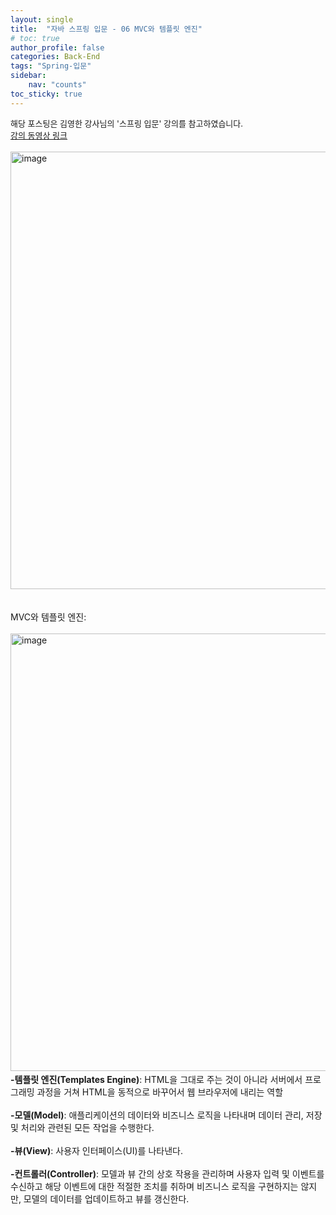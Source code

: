 ```yaml
---
layout: single
title:  "자바 스프링 입문 - 06 MVC와 템플릿 엔진"
# toc: true
author_profile: false
categories: Back-End
tags: "Spring-입문"
sidebar:
    nav: "counts"
toc_sticky: true
---
```


<head>
  <style>
    table.dataframe {
      white-space: normal;
      width: 100%;
      height: 240px;
      display: block;
      overflow: auto;
      font-family: Arial, sans-serif;
      font-size: 0.9rem;
      line-height: 20px;
      text-align: center;
      border: 0px !important;
    }

    table.dataframe th {
      text-align: center;
      font-weight: bold;
      padding: 8px;
    }

    table.dataframe td {
      text-align: center;
      padding: 8px;
    }

    table.dataframe tr:hover {
      background: #b8d1f3; 
    }

    .output_prompt {
      overflow: auto;
      font-size: 0.9rem;
      line-height: 1.45;
      border-radius: 0.3rem;
      -webkit-overflow-scrolling: touch;
      padding: 0.8rem;
      margin-top: 0;
      margin-bottom: 15px;
      font: 1rem Consolas, "Liberation Mono", Menlo, Courier, monospace;
      color: $code-text-color;
      border: solid 1px $border-color;
      border-radius: 0.3rem;
      word-break: normal;
      white-space: pre;
    }

  .dataframe tbody tr th:only-of-type {
      vertical-align: middle;
  }

  .dataframe tbody tr th {
      vertical-align: top;
  }

  .dataframe thead th {
      text-align: center !important;
      padding: 8px;
  }

  .page__content p {
      margin: 0 0 0px !important;
  }

  .page__content p > strong {
    font-size: 0.8rem !important;
  }

  </style>
</head>
<span style="font-size:13px;">
해당 포스팅은 김영한 강사님의 '스프링 입문' 강의를 참고하였습니다.<br>
<a href=
"https://www.youtube.com/watch?v=H8LG-GncT94&list=PLumVmq_uRGHgBrimIp2-7MCnoPUskVMnd&index=7">강의 동영상 링크</a>
</span>
<br>
<br>
<img width="700" alt="image" src="https://github.com/gyun97/Baekjoon_Solution/assets/143414166/226a856b-57e9-4f4d-b02b-4812602bb093">
<br>
<br>
<br>
MVC와 템플릿 엔진</span>:<br><br>
<img width="700" alt="image" src="https://github.com/gyun97/Baekjoon_Solution/assets/143414166/bd35224f-b57c-4088-9ee8-048b01007199"> 
<span style = "font-weight:bold;">
<br>
-템플릿 엔진(Templates Engine)</span>: HTML을 그대로 주는 것이 아니라 서버에서 프로그래밍 과정을 거쳐 HTML을 동적으로 바꾸어서 웹 브라우저에 내리는 역할<br>
<br>
<span style = "font-weight:bold;">
-모델(Model)</span>: 애플리케이션의 데이터와 비즈니스 로직을 나타내며 데이터 관리, 저장 및 처리와 관련된 모든 작업을 수행한다.<br><br>
<span style = "font-weight:bold;">
-뷰(View)</span>: 사용자 인터페이스(UI)를 나타낸다.<br><br>
<span style = "font-weight:bold;">
-컨트롤러(Controller)</span>: 모델과 뷰 간의 상호 작용을 관리하며 사용자 입력 및 이벤트를 수신하고 해당 이벤트에 대한 적절한 조치를 취하며 비즈니스 로직을 구현하지는 않지만, 모델의 데이터를 업데이트하고 뷰를 갱신한다.


